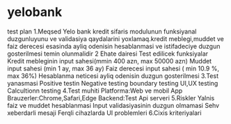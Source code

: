 # yelobank
test plan
1.Meqsed
Yelo bank kredit sifaris modulunun funksiyanal duzgunluyunu ve validasiya qaydalarini yoxlamaq.kredit meblegi,muddet ve faiz derecesi esasinda ayliq odenisin hesablanmasi ve istifadeciye duzgun gosterilmesi temin olunmalidir
2 Ehate dairesi
Test edilicek funksiyalar
Kredit mebleginin input sahesi(mmin 400 azn, max 50000 azn)
Muddet input sahesi (min 1 ay, max 36 ay)
Faiz derecesi input sahesi ( min 10.9 %, max 36%)
Hesablanma neticesi ayliq odenisin duzgun gosterilmesi
3.Test yanasmasi
Positive testin
Negative testing boundary testing
UI,UX testing
Calcultionn testing
4.Test muhiti
Platforma:Web ve mobil App 
Brauzerler:Chrome,Safari,Edge
Backend:Test Api serveri
5.Riskler
Yalnis faiz ve muddet hesablanmasi
Input validasiyasinin duzgun olmamasi
Sehv xeberdarli mesaji
Ferqli cihazlarda UI problemleri
6.Cixis kriteriyalari


